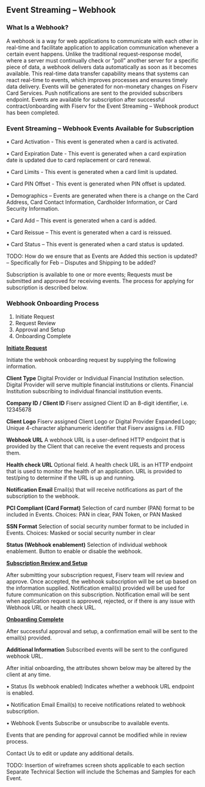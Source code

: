 ## Event Streaming – Webhook

### What Is a Webhook?
A webhook is a way for web applications to communicate with each other in real-time and facilitate application to application communication whenever a certain event happens. Unlike the traditional request-response model, where a server must continually check or “poll” another server for a specific piece of data, a webhook delivers data automatically as soon as it becomes available. This real-time data transfer capability means that systems can react real-time to events, which improves processes and ensures timely data delivery. Events will be generated for non-monetary changes on Fiserv Card Services. Push notifications are sent to the provided subscribers endpoint. Events are available for subscription after successful contract/onboarding with Fiserv for the Event Streaming – Webhook product has been completed. 

### Event Streaming – Webhook Events Available for Subscription
  •	Card Activation - This event is generated when a card is activated.

  •	Card Expiration Date - This event is generated when a card expiration date is updated due to card replacement or card renewal.

  •	Card Limits - This event is generated when a card limit is updated.

  •	Card PIN Offset - This event is generated when PIN offset is updated.

  •	Demographics – Events are generated when there is a change on the Card Address, Card Contact Information, Cardholder Information, or Card Security Information.

  •	Card Add – This event is generated when a card is added.

  •	Card Reissue – This event is generated when a card is reissued.

  •	Card Status – This event is generated when a card status is updated.

TODO: How do we ensure that as Events are Added this section is updated? – Specifically for Feb – Disputes and Shipping to be added?

Subscription is available to one or more events; Requests must be submitted and approved for receiving events. The process for applying for subscription is described below. 

### Webhook Onboarding Process
1. Initiate Request
2. Request Review
3. Approval and Setup
4. Onboarding Complete

<b><ins>Initiate Request</ins></b>

Initiate the webhook onboarding request by supplying the following information.

**Client Type** Digital Provider or Individual Financial Institution selection. Digital Provider will serve multiple financial institutions or clients. Financial Institution subscribing to individual financial institution events.

**Company ID / Client ID** Fiserv assigned Client ID an 8-digit identifier, i.e. 12345678

**Client Logo** Fiserv assigned Client Logo or Digital Provider Expanded Logo; Unique 4-character alphanumeric identifier that Fiserv assigns i.e. FIID

**Webhook URL** A webhook URL is a user-defined HTTP endpoint that is provided by the Client that can receive the event requests and process them.

**Health check URL** Optional field. A health check URL is an HTTP endpoint that is used to monitor the health of an application. URL is provided to test/ping to determine if the URL is up and running.

**Notification Email** Email(s) that will receive notifications as part of the subscription to the webhook.

**PCI Compliant (Card Format)** Selection of card number (PAN) format to be included in Events. Choices: PAN in clear, PAN Token, or PAN Masked

**SSN Format** Selection of social security number format to be included in Events. Choices: Masked or social security number in clear

**Status (Webhook enablement)** Selection of individual webhook enablement.  Button to enable or disable the webhook.

<b><ins>Subscription Review and Setup</ins></b>

After submitting your subscription request, Fiserv team will review and approve. Once accepted, the webhook subscription will be set up based on the information supplied. Notification email(s) provided will be used for future communication on this subscription. Notification email will be sent when application request is approved, rejected, or if there is any issue with Webhook URL or health check URL.

<b><ins>Onboarding Complete</ins></b>

After successful approval and setup, a confirmation email will be sent to the email(s) provided. 

**Additional Information**
Subscribed events will be sent to the configured webhook URL.

After initial onboarding, the attributes shown below may be altered by the client at any time.

  •	Status (Is webhook enabled) Indicates whether a webhook URL endpoint is enabled.

  •	Notification Email Email(s) to receive notifications related to webhook subscription.

  •	Webhook Events Subscribe or unsubscribe to available events.

Events that are pending for approval cannot be modified while in review process.

Contact Us to edit or update any additional details.

TODO:
Insertion of wireframes screen shots applicable to each section 
Separate Technical Section will include the Schemas and Samples for each Event.
